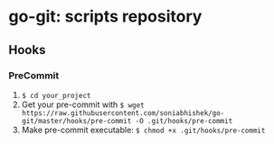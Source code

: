 # go-git: scripts repository

## Hooks

### PreCommit

1. ```$ cd your_project```
2. Get your pre-commit with ```$ wget https://raw.githubusercontent.com/soniabhishek/go-git/master/hooks/pre-commit -O .git/hooks/pre-commit```
3. Make pre-commit executable: ```$ chmod +x .git/hooks/pre-commit```
